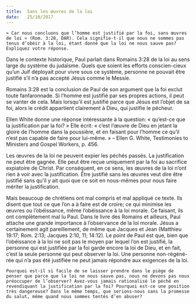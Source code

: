 ```yaml
---
title:  Sans les œuvres de la loi
date:   25/10/2017
---
```


`« Car nous concluons que l’homme est justifié par la foi, sans œuvres de loi » (Rom. 3:28, DAR). Cela signifie-t-il que nous ne sommes pas tenus d’obéir à la loi, étant donné que la loi ne nous sauve pas? Expliquez votre réponse.`

Dans le contexte historique, Paul parlait dans Romains 3:28 de la loi au sens large du système du judaïsme. Quels que soient les efforts conscien-cieux qu’un Juif déployait pour vivre sous ce système, personne ne pouvait être justifié s’il n’a pas accepté Jésus comme le Messie.

Romains 3:28 est la conclusion de Paul de son argument que la foi exclut toute fanfaronnade. Si l’homme est justifié par ses propres actions, il peut se vanter de cela. Mais lorsqu’il est justifié parce que Jésus est l’objet de sa foi, alors le crédit appartient clairement à Dieu, qui justifie le pécheur. 

Ellen White donne une réponse intéressante à la question: « qu’est-ce que la justification par la foi? » Elle écrit: « c’est l’œuvre de Dieu en jetant la gloire de l’homme dans la poussière, et en faisant pour l’homme ce qu’il n’est pas capable de faire pour lui-même. » – Ellen G. White, Testimonies to Ministers and Gospel Workers, p. 456.

Les œuvres de la loi ne peuvent expier les péchés passés. La justification ne peut être gagnée. Elle peut être reçue uniquement par la foi au sacrifice expiatoire de Christ. Par conséquent, en ce sens, les œuvres de la loi n’ont rien à voir avec la justification. Être justifié sans les œuvres veut dire être justifié sans qu’il y ait quoi que ce soit en nous-mêmes pour nous faire mériter la justification.

Mais beaucoup de chrétiens ont mal compris et mal appliqué ce texte. Ils disent que tout ce que l’on a à faire est de croire; ce qui minimise les œuvres ou l’obéissance, même l’obéissance à la loi morale. Ce faisant, ils ont complètement mal lu Paul. Dans le livre des Romains et ailleurs, Paul attache une grande importance à l’observance de la loi morale. Jésus a certainement agit pareillement, de même que Jacques et Jean (Matthieu 19:17; Rom. 2:13; Jacques 2:10, 11; 14:12). Le point de Paul est que, bien que l’obéissance à la loi ne soit pas le moyen par lequel l’on est justifié, la personne qui est justifiée par la foi garde encore la loi de Dieu, et en fait, c’est la seule personne qui peut observer la loi. Une personne non-régéné-rée qui n’a pas été justifiée ne peut jamais répondre aux exigences de la loi.

`Pourquoi est-il si facile de se laisser prendre dans le piège de penser que parce que la loi ne nous sauve pas, nous ne devons pas nous préoccuper de l’observer? Avez-vous jamais rationalisé le péché en revendiquant la justification par la foi? Pourquoi est-ce une position très dangereuse? Dans le même temps, que serions-nous sans la promesse du salut, même quand nous sommes tentés d’en abuser?`

